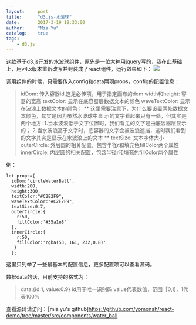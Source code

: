 ```yaml
---
layout:     post
title:      "d3.js-水波球"
date:       2017-3-19 18:33:00
author:     "Mia Yu"
catalog: 	true
tags:
    - d3.js
---
```

这款基于d3.js开发的水波球组件，原先是一位大神用jquery写的，我在此基础上，用v4.x版本重新改写并封装成了react组件，运行效果如下：
![](https://yomonah.github.io/img/article-img/water-ball/water_ball.gif)

调用组件的时候，只需要传入config和data两项props，config的配置信息：
>idDom: 传入容器id,这是必传项，用于指定画布的dom
width和height: 容器的宽高
textColor: 显示在底容器层数据文本的颜色
waveTextColor: 显示在波浪上数据文本的颜色；
**
    这里需要注意下，为什么要设置两处数据文本颜色，其实是因为虽然水波球中显      示的文字看起来只有一处，但其实是两个地方:
        1.当水波浪低于文字位置时，我们看见的文字是由底容器层显示的；
        2.当水波浪高于文字时，底容器的文字会被波浪遮挡，这时我们看到的文字其实是显示在水波浪上的文本
**
textSize: 文本字体大小
outerCircle: 外层圆的相关配置，包含半径r和填充色fillColor两个属性
innerCircle: 内层圆的相关配置，包含半径r和填充色fillColor两个属性

例：
```
let props={
  idDom:'circleWaterBall',
  width:200,
  height:300,
  textColor:"#C2E2F9",
  waveTextColor:"#C2E2F9",
  textSize:0.7,
  outerCircle:{
    r:50,
    fillColor:'#35a1e8'
  },
  innerCircle:{
    r:50,
    fillColor:'rgba(53, 161, 232,0.8)'
   }
  };
```

这里只列举了一些最基本的配置信息，更多配置项可以查看源码。

数据data的话，目前支持的格式为：
>data:{id:1, value:0.9}
id用于唯一识别码
value代表数值，范围［0,1]，1代表100%

查看源码请访问：［mia yu's github]https://github.com/yomonah/react-demo/tree/master/src/components/water_ball